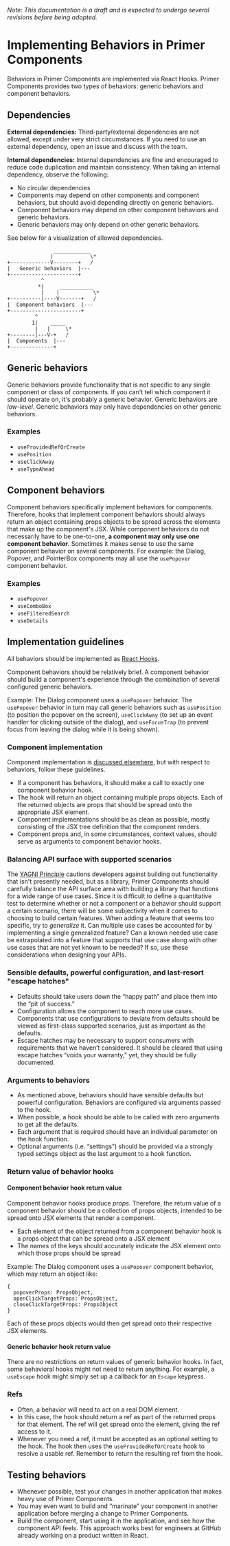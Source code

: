 *Note: This documentation is a draft and is expected to undergo several revisions before being adopted.*

# Implementing Behaviors in Primer Components

Behaviors in Primer Components are implemented via React Hooks. Primer Components provides two types of behaviors: generic behaviors and component behaviors.

## Dependencies

**External dependencies:** Third-party/external dependencies are not allowed, except under very strict circumstances. If you need to use an external dependency, open an issue and discuss with the team.

**Internal dependencies:** Internal dependencies are fine and encouraged to reduce code duplication and maintain consistency. When taking an internal dependency, observe the following:

* No circular dependencies
* Components may depend on other components and component behaviors, but should avoid depending directly on generic behaviors.
* Component behaviors may depend on other component behaviors and generic behaviors.
* Generic behaviors may only depend on other generic behaviors.

See below for a visualization of allowed dependencies.

```
               ____________
              |            \*
+-------------V--------+   /
|   Generic behaviors  |---
+----------------------+
           ^   
          *|     ___________
           |    |           \*
+----------|----V-------+   /
|  Component behaviors  |---
+-----------------------+
         ^
        1|    _____
         |   |     \*
+--------|---V-+   /
|  Components  |---
+--------------+

```

## Generic behaviors

Generic behaviors provide functionality that is not specific to any single component or class of components. If you can't tell which component it should operate on, it's probably a generic behavior. Generic behaviors are _low-level_. Generic behaviors may only have dependencies on other generic behaviors.

### Examples

* `useProvidedRefOrCreate`
* `usePosition`
* `useClickAway`
* `useTypeAhead`

## Component behaviors

Component behaviors specifically implement behaviors for components. Therefore, hooks that implement component behaviors should always return an object containing props objects to be spread across the elements that make up the component's JSX. While component behaviors do not necessarily have to be one-to-one, **a component may only use one component behavior**. Sometimes it makes sense to use the same component behavior on several components. For example: the Dialog, Popover, and PointerBox components may all use the `usePopover` component behavior.

### Examples

* `usePopover`
* `useComboBox`
* `useFilteredSearch`
* `useDetails`

## Implementation guidelines

All behaviors should be implemented as [React Hooks](https://reactjs.org/docs/hooks-intro.html).

Component behaviors should be relatively brief. A component behavior should build a component's experience through the combination of several configured generic behaviors.

Example: The Dialog component uses a `usePopover` behavior. The `usePopover` behavior in turn may call generic behaviors such as `usePosition` (to position the popover on the screen), `useClickAway` (to set up an event handler for clicking outside of the dialog), and `useFocusTrap` (to prevent focus from leaving the dialog while it is being shown).

### Component implementation

Component implementation is [discussed elsewhere](https://github.com/primer/components/blob/main/contributor-docs/CONTRIBUTING.md#developing-components), but with respect to behaviors, follow these guidelines.

* If a component has behaviors, it should make a call to exactly one component behavior hook.
* The hook will return an object containing multiple props objects. Each of the returned objects are props that should be spread onto the appropriate JSX element.
* Component implementations should be as clean as possible, mostly consisting of the JSX tree definition that the component renders.
* Component props and, in some circumstances, context values, should serve as arguments to component behavior hooks.

### Balancing API surface with supported scenarios

The [YAGNI Principle](https://en.wikipedia.org/wiki/You_aren%27t_gonna_need_it) cautions developers against building out functionality that isn't presently needed, but as a library, Primer Components should carefully balance the API surface area with building a library that functions for a wide range of use cases. Since it is difficult to define a quantitative test to determine whether or not a component or a behavior should support a certain scenario, there will be some subjectivity when it comes to choosing to build certain features. When adding a feature that seems too specific, try to _generalize_ it. Can multiple use cases be accounted for by implementing a single generalized feature? Can a known needed use case be extrapolated into a feature that supports that use case along with other use cases that are not yet known to be needed? If so, use these considerations when designing your APIs.

### Sensible defaults, powerful configuration, and last-resort "escape hatches"

* Defaults should take users down the “happy path” and place them into the “pit of success.” 
* Configuration allows the component to reach more use cases. Components that use configurations to deviate from defaults should be viewed as first-class supported scenarios, just as important as the defaults.
* Escape hatches may be necessary to support consumers with requirements that we haven’t considered. It should be cleared that using escape hatches “voids your warranty,” yet, they should be fully documented.

### Arguments to behaviors

* As mentioned above, behaviors should have sensible defaults but powerful configuration. Behaviors are configured via arguments passed to the hook.
* When possible, a hook should be able to be called with zero arguments to get all the defaults.
* Each argument that is required should have an individual parameter on the hook function.
* Optional arguments (i.e. “settings”) should be provided via a strongly typed settings object as the last argument to a hook function.

### Return value of behavior hooks

#### Component behavior hook return value

Component behavior hooks produce _props_. Therefore, the return value of a component behavior should be a collection of props objects, intended to be spread onto JSX elements that render a component.

* Each element of the object returned from a component behavior hook is a props object that can be spread onto a JSX element
* The names of the keys should accurately indicate the JSX element onto which those props should be spread

Example: The Dialog component uses a `usePopover` component behavior, which may return an object like:
```
{ 
  popoverProps: PropsObject,
  openClickTargetProps: PropsObject,
  closeClickTargetProps: PropsObject 
}
```

Each of these props objects would then get spread onto their respective JSX elements.

#### Generic behavior hook return value

There are no restrictions on return values of generic behavior hooks. In fact, some behavioral hooks might not need to return anything. For example, a `useEscape` hook might simply set up a callback for an `Escape` keypress.

### Refs

* Often, a behavior will need to act on a real DOM element.
* In this case, the hook should return a ref as part of the returned props for that element. The ref will get spread onto the element, giving the ref access to it.
* Whenever you need a ref, it must be accepted as an optional setting to the hook. The hook then uses the `useProvidedRefOrCreate` hook to resolve a usable ref. Remember to return the resulting ref from the hook.

## Testing behaviors

* Whenever possible, test your changes in another application that makes heavy use of Primer Components.
* You may even want to build and “marinate” your component in another application before merging a change to Primer Components.
* Build the component, start using it in the application, and see how the component API feels. This approach works best for engineers at GitHub already working on a product written in React.

